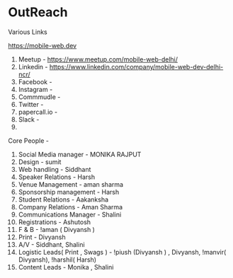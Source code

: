# OutReach
Various Links 

https://mobile-web.dev

1. Meetup - https://www.meetup.com/mobile-web-delhi/
2. Linkedin - https://www.linkedin.com/company/mobile-web-dev-delhi-ncr/
3. Facebook - 
4. Instagram - 
5. Commmudle - 
6. Twitter - 
7. papercall.io -
8. Slack - 
9.


Core People - 
1. Social Media manager - MONIKA RAJPUT
2. Design - sumit
3. Web handling - Siddhant
4. Speaker Relations - Harsh
5. Venue Management - aman sharma   
6. Sponsorship management - Harsh
7. Student Relations - Aakanksha 
8. Company Relations - Aman Sharma
9. Communications Manager - Shalini
10. Registrations - Ashutosh
11. F & B - !aman ( Divyansh )
12. Print - Divyansh
13. A/V - Siddhant, Shalini
14. Logistic Leads( Print , Swags ) - !piush (Divyansh ) , Divyansh, !manvir( Divyansh), !harshil( Harsh)
15. Content Leads - Monika , Shalini 
